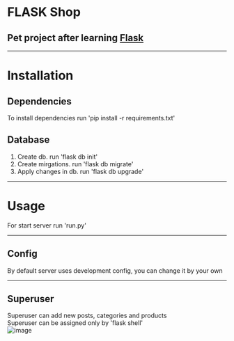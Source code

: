 # FLASK Shop
## Pet project after learning [Flask](https://flask.palletsprojects.com)
____
# Installation
## Dependencies
To install dependencies run 'pip install -r requirements.txt'
## Database
1. Create db. run 'flask db init'
2. Create mirgations. run 'flask db migrate'
3. Apply changes in db. run 'flask db upgrade'
____
# Usage
For start server run 'run.py'
____
## Config
By default server uses development config, you can change it by your own
____
## Superuser
Superuser can add new posts, categories and products <br>
Superuser can be assigned only by 'flask shell' <br>
![image](https://user-images.githubusercontent.com/70791542/142613752-f196e203-41fb-47c4-a008-97565d8abaf8.png)
